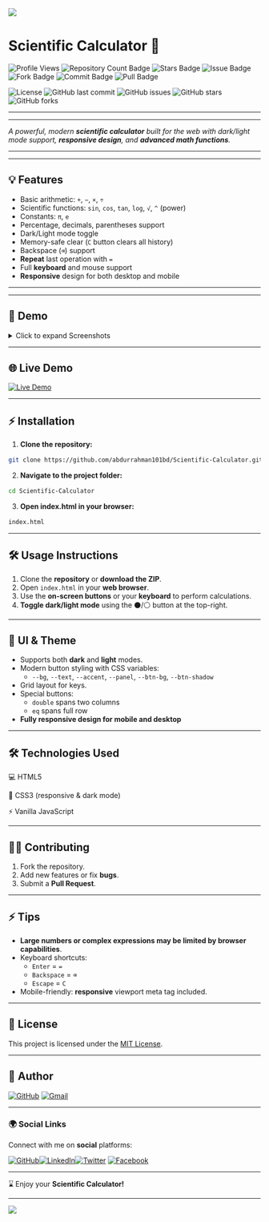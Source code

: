 <img src="https://user-images.githubusercontent.com/73097560/115834477-dbab4500-a447-11eb-908a-139a6edaec5c.gif">

# Scientific Calculator 🧮

<p><img src="https://komarev.com/ghpvc/?username=abdurrahman101bd" alt="Profile Views"> <img src="https://custom-icon-badges.herokuapp.com/badge/Repo-blue.svg?logo=repo" alt="Repository Count Badge">
<img src="https://custom-icon-badges.herokuapp.com/badge/Star-yellow.svg?logo=star" alt="Stars Badge">
<img src="https://custom-icon-badges.herokuapp.com/badge/Issue-red.svg?logo=issue" alt="Issue Badge">
<img src="https://custom-icon-badges.herokuapp.com/badge/Fork-orange.svg?logo=fork" alt="Fork Badge">
<img src="https://custom-icon-badges.herokuapp.com/badge/Commit-green.svg?logo=commit" alt="Commit Badge">
<img src="https://custom-icon-badges.herokuapp.com/badge/Pull Request-purple.svg?logo=pr" alt="Pull Badge"></p>

![License](https://img.shields.io/badge/License-MIT-blue.svg)
![GitHub last commit](https://img.shields.io/github/last-commit/abdurrahman101bd/Scientific-Calculator)
![GitHub issues](https://img.shields.io/github/issues-raw/abdurrahman101bd/Scientific-Calculator)
![GitHub stars](https://img.shields.io/github/stars/abdurrahman101bd/Scientific-Calculator?style=social)
![GitHub forks](https://img.shields.io/github/forks/abdurrahman101bd/Scientific-Calculator?style=social)

---
---

_A powerful, modern **scientific calculator** built for the web with dark/light mode support, **responsive design**, and **advanced math functions**._

---
---

## 💡 Features

- Basic arithmetic: `+`, `−`, `×`, `÷`
- Scientific functions: `sin`, `cos`, `tan`, `log`, `√`, `^` (power)
- Constants: `π`, `e`
- Percentage, decimals, parentheses support
- Dark/Light mode toggle
- Memory-safe clear (`C` button clears all history)
- Backspace (`⌫`) support
- **Repeat** last operation with `=`
- Full **keyboard** and mouse support
- **Responsive** design for both desktop and mobile

---
---

## 🎨 Demo

<details>
<summary>Click to expand Screenshots</summary>

### Light Mode

![Light Mode Preview](assets/light-mode.png)

### Dark Mode

![Dark Mode Preview](assets/dark-mode.png)

</details>

---

## 🌐 Live Demo

[![Live Demo](https://img.shields.io/badge/Live%20Demo-Click%20Here-brightgreen?style=for-the-badge&logo=google-chrome)](https://abdurrahman101bd.github.io/Scientific-Calculator)

---

## ⚡ Installation

1. **Clone the repository:**

```bash
git clone https://github.com/abdurrahman101bd/Scientific-Calculator.git
```
2. **Navigate to the project folder:**
```bash
cd Scientific-Calculator
```
3. **Open index.html in your browser:**
```bash
index.html
```

---

## 🛠️ Usage Instructions

1. Clone the **repository** or **download the ZIP**.
2. Open `index.html` in your **web browser**.
3. Use the **on-screen buttons** or your **keyboard** to perform calculations.
4. **Toggle dark/light mode** using the ⚫/⚪ button at the top-right.

---

## 🎨 UI & Theme

- Supports both **dark** and **light** modes.
- Modern button styling with CSS variables:
  - `--bg`, `--text`, `--accent`, `--panel`, `--btn-bg`, `--btn-shadow`
- Grid layout for keys.
- Special buttons:
  - `double` spans two columns
  - `eq` spans full row
- **Fully responsive design for mobile and desktop**

---

## 🛠 Technologies Used

💻 HTML5

🎨 CSS3 (responsive & dark mode)

⚡ Vanilla JavaScript

---

## 👨‍💻 Contributing

1. Fork the repository.
2. Add new features or fix **bugs**.
3. Submit a **Pull Request**.

---

## ⚡ Tips

- **Large numbers or complex expressions may be limited by browser capabilities**.
- Keyboard shortcuts:
  - `Enter` = `=`
  - `Backspace` = `⌫`
  - `Escape` = `C`
- Mobile-friendly: **responsive** viewport meta tag included.
---

## 📄 License

This project is licensed under the [MIT License](LICENSE).

---

## 👤 Author

[![GitHub](https://img.shields.io/badge/GitHub-Profile-181717?style=for-the-badge&logo=github)](https://github.com/abdurrahman101bd)
[![Gmail](https://img.shields.io/badge/Email-abdurrahman101bd@gmail.com-red?style=for-the-badge&logo=gmail&logoColor=white)](mailto:abdurrahman101bd@gmail.com)

---

### 🌍 Social Links

Connect with me on **social** platforms:

[![GitHub](https://img.shields.io/badge/GitHub-100000?style=for-the-badge&logo=github&logoColor=white)](https://github.com/abdurrahman101bd)[![LinkedIn](https://img.shields.io/badge/LinkedIn-0A66C2?style=for-the-badge&logo=linkedin&logoColor=white)](https://www.linkedin.com/in/abdurrahman101bd)[![Twitter](https://img.shields.io/badge/Twitter-1DA1F2?style=for-the-badge&logo=twitter&logoColor=white)](https://x.com/abdurrahman101b)  [![Facebook](https://img.shields.io/badge/Facebook-1877F2?style=for-the-badge&logo=facebook&logoColor=white)](https://www.facebook.com/abdurrahman101bd)  

---

⌛ Enjoy your **Scientific Calculator!**

---
<img src="https://user-images.githubusercontent.com/73097560/115834477-dbab4500-a447-11eb-908a-139a6edaec5c.gif">